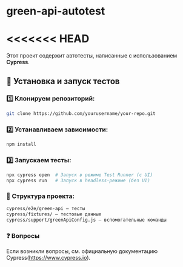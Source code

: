 # green-api-autotest
<<<<<<< HEAD
=======

Этот проект содержит автотесты, написанные с использованием **Cypress**.

## 🚀 Установка и запуск тестов

### 1️⃣ Клонируем репозиторий:
```bash
git clone https://github.com/yourusername/your-repo.git
```
### 2️⃣ Устанавливаем зависимости:
```bash
npm install
```
### 3️⃣ Запускаем тесты:
```bash
npx cypress open  # Запуск в режиме Test Runner (с UI)
npx cypress run   # Запуск в headless-режиме (без UI)
```

### 📂 Структура проекта:
```bash
cypress/e2e/green-api — тесты 
cypress/fixtures/ — тестовые данные 
cypress/support/greenApiConfig.js — вспомогательные команды 
```
### ❓ Вопросы
Если возникли вопросы, см. официальную документацию Cypress(https://www.cypress.io).
